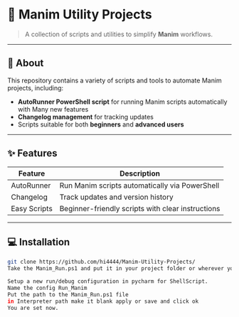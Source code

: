 # 🧩 Manim Utility Projects
> A collection of scripts and utilities to simplify **Manim** workflows.

---

## 📌 About
This repository contains a variety of scripts and tools to automate Manim projects, including:

- **AutoRunner PowerShell script** for running Manim scripts automatically with Many new features
- **Changelog management** for tracking updates  
- Scripts suitable for both **beginners** and **advanced users**  

---

## ✨ Features

| Feature | Description |
|---------|-------------|
| AutoRunner | Run Manim scripts automatically via PowerShell |
| Changelog | Track updates and version history |
| Easy Scripts | Beginner-friendly scripts with clear instructions |
---

## 💻 Installation

```bash
git clone https://github.com/hi4444/Manim-Utility-Projects/ 
Take the Manim_Run.ps1 and put it in your project folder or wherever you want to store it.

Setup a new run/debug configuration in pycharm for ShellScript.
Name the config Run_Manim
Put the path to the Manim_Run.ps1 file
in Interpreter path make it blank apply or save and click ok
You are set now.
